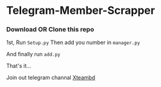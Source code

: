 # Telegram-Member-Scrapper

### Download OR Clone this repo

1st, Run ```Setup.py```
Then add you number in ```manager.py```

And finally run ```add.py```

That's it...

Join out telegram channal [Xteambd](https://t.me/xteambd)
